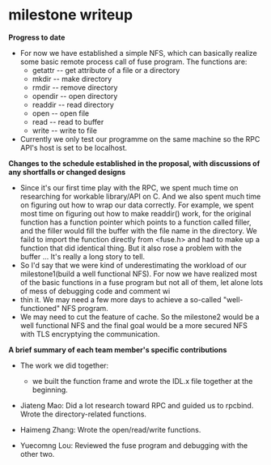 # milestone writeup

**Progress to date**

- For now we have established a simple NFS, which can basically realize some basic remote process call of fuse program. The functions are: 
  - getattr -- get attribute of a file or a directory
  - mkdir -- make directory
  - rmdir  -- remove directory
  - opendir -- open directory
  - readdir -- read directory 
  - open -- open file
  - read -- read to buffer
  - write -- write to file
- Currently we only test our programme on the same machine so the RPC API's host is set to be localhost.

**Changes to the schedule established in the proposal, with discussions of any shortfalls or changed designs**

- Since it's our first time play with the RPC, we spent much time on researching for workable library/API on C. And we also spent much time on figuring out how to wrap our data correctly. For example, we spent most time on figuring out how to make readdir() work, for the original function has a function pointer which points to a function called filler, and the filler would fill the buffer with the file name in the directory. We faild to import the function directly from <fuse.h> and had to make up a function that did identical thing. But it also rose a problem with the buffer ... It's really a long story to tell.
- So I'd say that we were kind of underestimating the workload of our milestone1(build a well functional NFS). For now we have realized most of the basic functions in a fuse program but not all of them, let alone lots of mess of debugging code and comment wi
- thin it. We may need a few more days to achieve a so-called "well-functioned" NFS program. 
- We may need to cut the feature of cache. So the milestone2 would be a well functional NFS and the final goal would be a more secured NFS with TLS encryptying the communication.

**A brief summary of each team member's specific contributions**

- The work we did together: 
  - we  built the function frame and wrote the IDL.x file together at the beginning. 
- Jiateng Mao: Did a lot research toward RPC and guided us to rpcbind. Wrote the directory-related functions.
- Haimeng Zhang: Wrote the open/read/write functions. 

- Yuecomng Lou: Reviewed the fuse program and debugging with the other two. 
